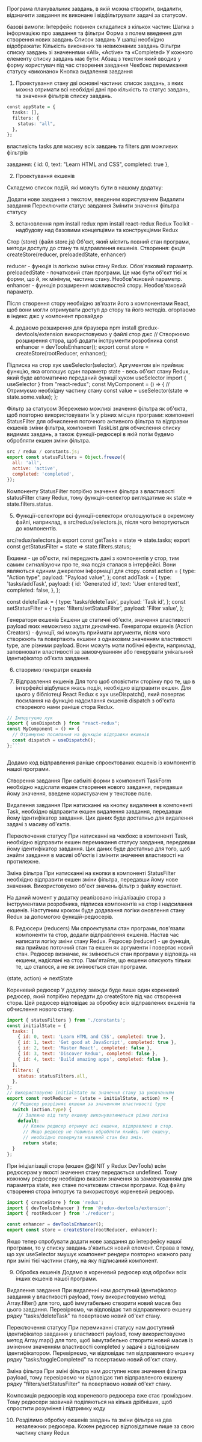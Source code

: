 Програма планувальник завдань, в якій можна створити, видалити, відзначити
завдання як виконане і відфільтрувати задачі за статусом.

базові вимоги: Інтерфейс повинен складатися з кількох частин: Шапка з
інформацією про завдання та фільтри Форма з полем введення для створення нових
завдань Список завдань У шапці необхідно відображати: Кількість виконаних та
невиконаних завдань Фільтри списку завдань зі значеннями «All», «Active» та
«Completed» У кожного елементу списку завдань має бути: Абзац з текстом який
вводив у форму користувач під час створення завдання Чекбокс перемикання статусу
«виконано» Кнопка видалення завдання

1. Проектування стану дві основні частини: список завдань, з яких можна отримати
   всі необхідні дані про кількість та статус завдань, та значення фільтрів
   списку завдань.

```r
const appState = {
  tasks: [],
  filters: {
    status: "all",
  },
};
```

властивість tasks для масиву всіх завдань та filters для можливих фільтрів

завдання: { id: 0, text: "Learn HTML and CSS", completed: true },

2. Проектування екшенів

Складемо список подій, які можуть бути в нашому додатку:

Додати нове завдання з текстом, введеним користувачем Видалити завдання
Переключити статус завдання Змінити значення фільтра статусу

3. встановлення npm install redux npm install react-redux Redux Toolkit -
   надбудову над базовими концепціями та конструкціями Redux

Стор (store) (файл store.js) Об'єкт, який містить повний стан програми, методи
доступу до стану та відправлення екшенів. Створення: фкція createStore(reducer,
preloadedState, enhancer)

reducer - функція із логікою зміни стану Redux. Обов'язковий параметр.
preloadedState - початковий стан програми. Це має бути об'єкт тієї ж форми, що
й, як мінімум, частина стану. Необов'язковий параметр. enhancer - функція
розширення можливостей стору. Необов'язковий параметр.

Після створення стору необхідно зв'язати його з компонентами React, щоб вони
могли отримувати доступ до стору та його методів. огортаємо в індекс джс у
компонент провайдер <Provider store={store}> <App /> </Provider>

4. додаємо розширення для браузера npm install @redux-devtools/extension
   використовуємо у файлі стор джс // Створюємо розширення стора, щоб додати
   інструменти розробника const enhancer = devToolsEnhancer(); export const
   store = createStore(rootReducer, enhancer);

Підписка на стор хук useSelector(selector). Аргументом він приймає функцію, яка
оголошує один параметр state - весь об'єкт стану Redux, який буде автоматично
переданий функції хуком useSelector import { useSelector } from "react-redux";
const MyComponent = () => { // Отримуємо необхідну частину стану const value =
useSelector(state => state.some.value); };

Фільтр за статусом Збережемо можливі значення фільтра як об'єкта, щоб повторно
використовувати їх у різних місцях програми: компоненті StatusFilter для
обчислення поточного активного фільтра та відправки екшенів зміни фільтра,
компоненті TaskList для обчислення списку видимих завдань, а також
функції-редюсері в якій потім будемо обробляти екшен зміни фільтра.

```js
src / redux / constants.js;
export const statusFilters = Object.freeze({
  all: 'all',
  active: 'active',
  completed: 'completed',
});
```

Компоненту StatusFilter потрібно значення фільтра з властивості statusFilter
стану Redux, тому функція-селектор виглядатиме як state => state.filters.status.

5. Функції-селектори всі функції-селектори оголошуються в окремому файлі,
   наприклад, в src/redux/selectors.js, після чого імпортуються до компонентів.

src/redux/selectors.js export const getTasks = state => state.tasks; export
const getStatusFilter = state => state.filters.status;

Екшени - це об'єкти, які передають дані з компонентів у стор, тим самим
сигналізуючи про те, яка подія сталася в інтерфейсі. Вони являються єдиним
джерелом інформації для стору. const action = { type: "Action type", payload:
"Payload value", }; const addTask = { type: 'tasks/addTask', payload: { id:
'Generated id', text: 'User entered text', completed: false, }, };

const deleteTask = { type: 'tasks/deleteTask', payload: 'Task id', }; const
setStatusFilter = { type: 'filters/setStatusFilter', payload: 'Filter value', };

Генератори екшенів Екшени це статичні об'єкти, значення властивості payload яких
неможливо задати динамічно. Генератори екшенів (Action Creators) - функції, які
можуть приймати аргументи, після чого створюють та повертають екшени з однаковим
значенням властивості type, але різними payload. Вони можуть мати побічні
ефекти, наприклад, заповнювати властивості за замовчуванням або генерувати
унікальний ідентифікатор об'єкта завдання.

6. створимо генератри екшенів

7. Відправлення екшенів Для того щоб сповістити сторінку про те, що в інтерфейсі
   відбулася якась подія, необхідно відправити екшен. Для цього у бібліотеці
   React Redux є хук useDispatch(), який повертає посилання на функцію
   надсилання екшенів dispatch з об'єкта створеного нами раніше стора Redux.

````js
// Імпортуємо хук
import { useDispatch } from "react-redux";
const MyComponent = () => {
  // Отримуємо посилання на функцію відправки екшенів
  const dispatch = useDispatch();
};```



````

Додамо код відправлення раніше спроектованих екшенів із компонентів нашої
програми.

Створення завдання При сабміті форми в компоненті TaskForm необхідно надіслати
екшен створення нового завдання, передавши йому значення, введене користувачем у
текстове поле.

Видалення завдання При натисканні на кнопку видалення в компоненті Task,
необхідно відправити екшен видалення завдання, передавши йому ідентифікатор
завдання. Цих даних буде достатньо для видалення задачі з масиву об'єктів.

Переключення статусу При натисканні на чекбокс в компоненті Task, необхідно
відправити екшен перемикання статусу завдання, передавши йому ідентифікатор
завдання. Цих даних буде достатньо для того, щоб знайти завдання в масиві
об'єктів і змінити значення властивості на протилежне.

Зміна фільтра При натисканні на кнопки в компоненті StatusFilter необхідно
відправити екшен зміни фільтра, передавши йому нове значення. Використовуємо
об'єкт значень фільтр з файлу констант.

На даний момент у додатку реалізовано ініціалізацію стора з інструментами
розробника, підписка компонентів на стор і надсилання екшенів. Наступним кроком
буде додавання логіки оновлення стану Redux за допомогою функцій-редюсерів.

8. Редюсери (reducers) Ми спроектували стан програми, пов'язали компоненти та
   стор, додали відправлення екшенів. Настав час написати логіку зміни стану
   Redux. Редюсер (reducer) - це функція, яка приймає поточний стан та екшен як
   аргументи і повертає новий стан. Редюсер визначає, як змінюється стан
   програми у відповідь на екшени, надіслані на стор. Пам'ятайте, що екшени
   описують тільки те, що сталося, а не як змінюється стан програми.

(state, action) => nextState

Кореневий редюсер У додатку завжди буде лише один кореневий редюсер, який
потрібно передати до createStore під час створення стора. Цей редюсер відповідає
за обробку всіх відправлених екшенів та обчислення нового стану.

```js
import { statusFilters } from './constants';
const initialState = {
  tasks: [
    { id: 0, text: 'Learn HTML and CSS', completed: true },
    { id: 1, text: 'Get good at JavaScript', completed: true },
    { id: 2, text: 'Master React', completed: false },
    { id: 3, text: 'Discover Redux', completed: false },
    { id: 4, text: 'Build amazing apps', completed: false },
  ],
  filters: {
    status: statusFilters.all,
  },
};
// Використовуємо initialState як значення стану за умовчанням
export const rootReducer = (state = initialState, action) => {
  // Редюсер розрізняє екшени за значенням властивості type
  switch (action.type) {
    // Залежно від типу екшену виконуватиметься різна логіка
    default:
      // Кожен редюсер отримує всі екшени, відправлені в стор.
      // Якщо редюсер не повинен обробляти якийсь тип екшену,
      // необхідно повернути наявний стан без змін.
      return state;
  }
};
```

При ініціалізації стора (екшен @@INIT у Redux DevTools) всім редюсерам у якості
значення стану передається undefined. Тому кожному редюсеру необхідно вказати
значення за замовчуванням для параметра state, яке стане початковим станом
програми. Код файлу створення стора імпортує та використовує кореневий редюсер.

```js
import { createStore } from 'redux';
import { devToolsEnhancer } from '@redux-devtools/extension';
import { rootReducer } from './reducer';

const enhancer = devToolsEnhancer();
export const store = createStore(rootReducer, enhancer);
```

Якщо тепер спробувати додати нове завдання до інтерфейсу нашої програми, то у
списку завдань з'явиться новий елемент. Справа в тому, що хук useSelector змушує
компонент рендери повторно кожного разу при зміні тієї частини стану, на яку
підписаний компонент.

9. Обробка екшенів Додамо в кореневий редюсер код обробки всіх інших екшенів
   нашої програми.

Видалення завдання При видаленні нам доступний ідентифікатор завдання у
властивості payload, тому використовуємо метод Array.filter() для того, щоб
іммутабельно створити новий масив без цього завдання. Перевіряємо, чи відповідає
тип відправленого екшену рядку "tasks/deleteTask" та повертаємо новий об'єкт
стану.

Переключення статусу При перемиканні статусу нам доступний ідентифікатор
завдання у властивості payload, тому використовуємо метод Array.map() для того,
щоб іммутабельно створити новий масив із зміненим значенням властивості
completed у задачі з відповідним ідентифікатором. Перевіряємо, чи відповідає тип
відправленого екшену рядку "tasks/toggleCompleted" та повертаємо новий об'єкт
стану.

Зміна фільтра При зміні фільтра нам доступне нове значення фільтра payload, тому
перевіряємо чи відповідає тип відправленого екшену рядку
"filters/setStatusFilter" та повертаємо новий об'єкт стану.

Композиція редюсерів код кореневого редюсера вже стає громіздким. Тому редюсери
зазвичай поділяються на кілька дрібніших, щоб спростити розуміння і підтримку
коду

10. Розділимо обробку екшенів завдань та зміни фільтра на два незалежних
    редюсера. Кожен редюсер відповідатиме лише за свою частину стану Redux
